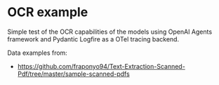 # OCR example

Simple test of the OCR capabilities of the models using OpenAI Agents framework and 
Pydantic Logfire as a OTel tracing backend.

Data examples from:
* https://github.com/fraponyo94/Text-Extraction-Scanned-Pdf/tree/master/sample-scanned-pdfs
